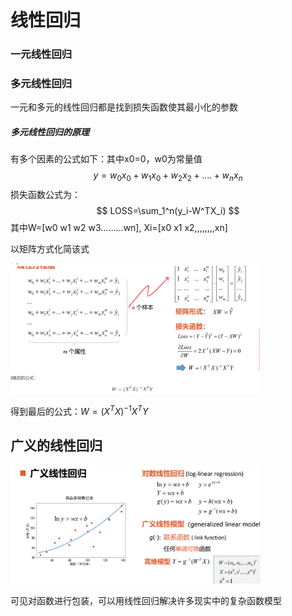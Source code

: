 # 线性回归

### 一元线性回归



### 多元线性回归

一元和多元的线性回归都是找到损失函数使其最小化的参数

##### 多元线性回归的原理

有多个因素的公式如下：其中x0=0，w0为常量值
$$
y=w_0x_0+w_1x_0+w_2x_2+....+w_nx_n
$$
损失函数公式为：
$$
LOSS=\sum_1^n(y_i-W^TX_i)
$$
其中W=[w0  w1  w2  w3.........wn],  Xi=[x0  x1  x2,,,,,,,,xn]

以矩阵方式化简该式

<img src="./线性回归.assets/1.png" width="400"/>

得到最后的公式：$W=(X^TX)^{-1}X^TY$ 



## 广义的线性回归

<img src="./线性回归.assets/2.png" width="400"/>

可见对函数进行包装，可以用线性回归解决许多现实中的复杂函数模型






















